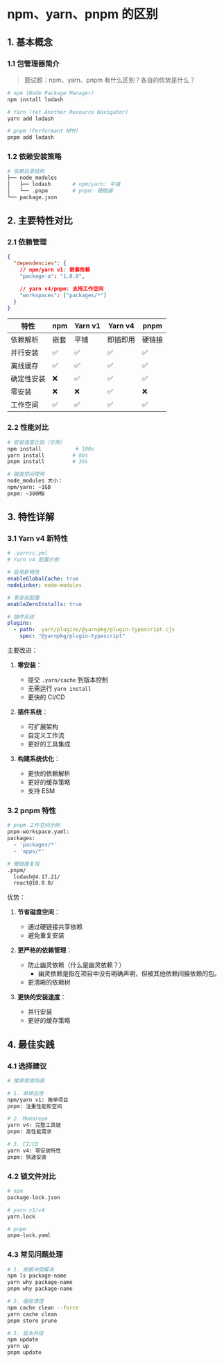 # npm、yarn、pnpm 的区别

## 1. 基本概念

### 1.1 包管理器简介

> 面试题：npm、yarn、pnpm 有什么区别？各自的优势是什么？

```bash
# npm (Node Package Manager)
npm install lodash

# Yarn (Yet Another Resource Navigator)
yarn add lodash

# pnpm (Performant NPM)
pnpm add lodash
```

### 1.2 依赖安装策略

```bash
# 依赖目录结构
├── node_modules
│   ├── lodash       # npm/yarn: 平铺
│   └── .pnpm        # pnpm: 硬链接
└── package.json
```

## 2. 主要特性对比

### 2.1 依赖管理

```json
{
  "dependencies": {
    // npm/yarn v1: 嵌套依赖
    "package-a": "1.0.0",

    // yarn v4/pnpm: 支持工作空间
    "workspaces": ["packages/*"]
  }
}
```

| 特性       | npm  | Yarn v1 | Yarn v4  | pnpm   |
| ---------- | ---- | ------- | -------- | ------ |
| 依赖解析   | 嵌套 | 平铺    | 即插即用 | 硬链接 |
| 并行安装   | ✅   | ✅      | ✅       | ✅     |
| 离线缓存   | ✅   | ✅      | ✅       | ✅     |
| 确定性安装 | ❌   | ✅      | ✅       | ✅     |
| 零安装     | ❌   | ❌      | ✅       | ❌     |
| 工作空间   | ✅   | ✅      | ✅       | ✅     |

### 2.2 性能对比

```bash
# 安装速度比较（示例）
npm install           # 100s
yarn install         # 80s
pnpm install         # 30s

# 磁盘空间使用
node_modules 大小：
npm/yarn: ~1GB
pnpm: ~300MB
```

## 3. 特性详解

### 3.1 Yarn v4 新特性

```yaml
# .yarnrc.yml
# Yarn v4 配置示例

# 启用新特性
enableGlobalCache: true
nodeLinker: node-modules

# 零安装配置
enableZeroInstalls: true

# 插件系统
plugins:
  - path: .yarn/plugins/@yarnpkg/plugin-typescript.cjs
    spec: "@yarnpkg/plugin-typescript"
```

主要改进：

1. **零安装**：

   - 提交 `.yarn/cache` 到版本控制
   - 无需运行 `yarn install`
   - 更快的 CI/CD

2. **插件系统**：

   - 可扩展架构
   - 自定义工作流
   - 更好的工具集成

3. **构建系统优化**：
   - 更快的依赖解析
   - 更好的缓存策略
   - 支持 ESM

### 3.2 pnpm 特性

```bash
# pnpm 工作空间示例
pnpm-workspace.yaml:
packages:
  - 'packages/*'
  - 'apps/*'

# 硬链接复用
.pnpm/
  lodash@4.17.21/
  react@18.0.0/
```

优势：

1. **节省磁盘空间**：

   - 通过硬链接共享依赖
   - 避免重复安装

2. **更严格的依赖管理**：

   - 防止幽灵依赖（什么是幽灵依赖？）
     - 幽灵依赖是指在项目中没有明确声明，但被其他依赖间接依赖的包。
   - 更清晰的依赖树

3. **更快的安装速度**：
   - 并行安装
   - 更好的缓存策略

## 4. 最佳实践

### 4.1 选择建议

```bash
# 推荐使用场景

# 1. 单体应用
npm/yarn v1: 简单项目
pnpm: 注重性能和空间

# 2. Monorepo
yarn v4: 完整工具链
pnpm: 高性能需求

# 3. CI/CD
yarn v4: 零安装特性
pnpm: 快速安装
```

### 4.2 锁文件对比

```bash
# npm
package-lock.json

# yarn v1/v4
yarn.lock

# pnpm
pnpm-lock.yaml
```

### 4.3 常见问题处理

```bash
# 1. 依赖冲突解决
npm ls package-name
yarn why package-name
pnpm why package-name

# 2. 缓存清理
npm cache clean --force
yarn cache clean
pnpm store prune

# 3. 版本升级
npm update
yarn up
pnpm update
```
